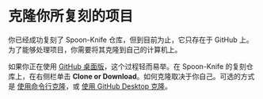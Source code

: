 # 克隆你所复刻的项目

你已经成功复刻了 Spoon-Knife 仓库，但到目前为止，它只存在于 GitHub 上。为了能够处理项目，你需要将其克隆到自己的计算机上。

如果你正在使用 [GitHub 桌面版](https://desktop.github.com/)，这个过程轻而易举。在 Spoon-Knife 的复刻仓库上，在右侧栏单击 **Clone or Download**。如何克隆取决于你自己。可选的方式是 [使用命令行克隆](https://services.github.com/on-demand/github-cli/clone-repo-cli)，或 [使用 GitHub Desktop 克隆](https://services.github.com/on-demand/github-desktop/clone-repository-github-desktop)。

